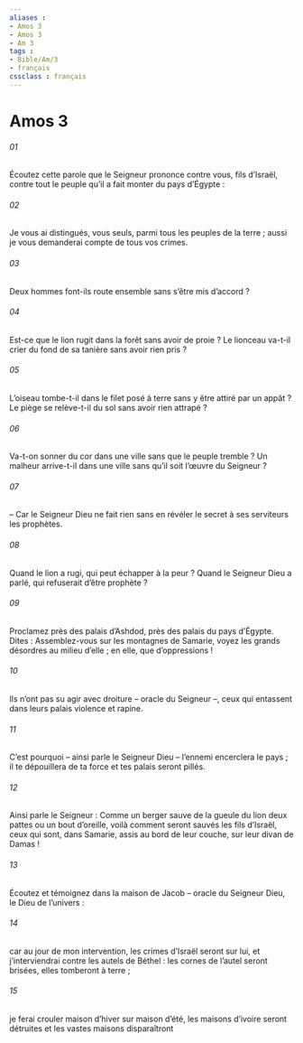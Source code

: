 ```yaml
---
aliases : 
- Amos 3
- Amos 3
- Am 3
tags : 
- Bible/Am/3
- français
cssclass : français
---
```


# Amos 3

###### 01
Écoutez cette parole que le Seigneur prononce
contre vous, fils d’Israël,
contre tout le peuple qu’il a fait monter du pays d’Égypte :
###### 02
Je vous ai distingués, vous seuls,
parmi tous les peuples de la terre ;
aussi je vous demanderai compte
de tous vos crimes.
###### 03
Deux hommes font-ils route ensemble
sans s’être mis d’accord ?
###### 04
Est-ce que le lion rugit dans la forêt
sans avoir de proie ?
Le lionceau va-t-il crier du fond de sa tanière
sans avoir rien pris ?
###### 05
L’oiseau tombe-t-il dans le filet posé à terre
sans y être attiré par un appât ?
Le piège se relève-t-il du sol
sans avoir rien attrapé ?
###### 06
Va-t-on sonner du cor dans une ville
sans que le peuple tremble ?
Un malheur arrive-t-il dans une ville
sans qu’il soit l’œuvre du Seigneur ?
###### 07
– Car le Seigneur Dieu ne fait rien
sans en révéler le secret
à ses serviteurs les prophètes.
###### 08
Quand le lion a rugi,
qui peut échapper à la peur ?
Quand le Seigneur Dieu a parlé,
qui refuserait d’être prophète ?
###### 09
Proclamez près des palais d’Ashdod,
près des palais du pays d’Égypte.
Dites :
Assemblez-vous sur les montagnes de Samarie,
voyez les grands désordres au milieu d’elle ;
en elle, que d’oppressions !
###### 10
Ils n’ont pas su agir avec droiture
– oracle du Seigneur –,
ceux qui entassent dans leurs palais
violence et rapine.
###### 11
C’est pourquoi – ainsi parle le Seigneur Dieu –
l’ennemi encerclera le pays ;
il te dépouillera de ta force
et tes palais seront pillés.
###### 12
Ainsi parle le Seigneur :
Comme un berger sauve de la gueule du lion
deux pattes ou un bout d’oreille,
voilà comment seront sauvés les fils d’Israël,
ceux qui sont, dans Samarie, assis au bord de leur couche,
sur leur divan de Damas !
###### 13
Écoutez et témoignez dans la maison de Jacob
– oracle du Seigneur Dieu, le Dieu de l’univers :
###### 14
car au jour de mon intervention, les crimes d’Israël seront sur lui,
et j’interviendrai contre les autels de Béthel :
les cornes de l’autel seront brisées,
elles tomberont à terre ;
###### 15
je ferai crouler maison d’hiver sur maison d’été,
les maisons d’ivoire seront détruites
et les vastes maisons disparaîtront
